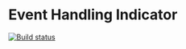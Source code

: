 # Event Handling Indicator

[![Build status](https://ci.appveyor.com/api/projects/status/8xu42e0stq8au2nk?svg=true)](https://ci.appveyor.com/project/Vasilij-jV/moving-an-element)
